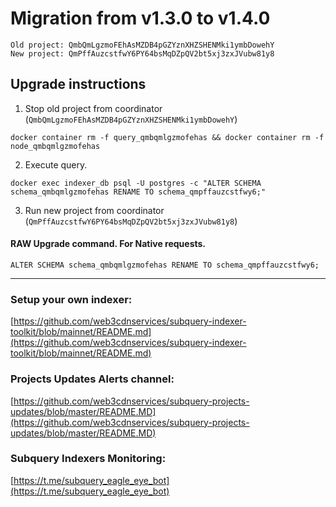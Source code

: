 # Migration from v1.3.0 to v1.4.0
```
Old project: QmbQmLgzmoFEhAsMZDB4pGZYznXHZSHENMki1ymbDowehY
New project: QmPffAuzcstfwY6PY64bsMqDZpQV2bt5xj3zxJVubw81y8
```


## Upgrade instructions
 1) Stop old project from coordinator (`QmbQmLgzmoFEhAsMZDB4pGZYznXHZSHENMki1ymbDowehY`)

```
docker container rm -f query_qmbqmlgzmofehas && docker container rm -f node_qmbqmlgzmofehas
```

 2) Execute query.

```
docker exec indexer_db psql -U postgres -c "ALTER SCHEMA schema_qmbqmlgzmofehas RENAME TO schema_qmpffauzcstfwy6;"

```

 3) Run new project from coordinator (`QmPffAuzcstfwY6PY64bsMqDZpQV2bt5xj3zxJVubw81y8`)

#### RAW Upgrade command. For Native requests.
`ALTER SCHEMA schema_qmbqmlgzmofehas RENAME TO schema_qmpffauzcstfwy6;`


___
### Setup your own indexer:

[https://github.com/web3cdnservices/subquery-indexer-toolkit/blob/mainnet/README.md](https://github.com/web3cdnservices/subquery-indexer-toolkit/blob/mainnet/README.md)

### Projects Updates Alerts channel:

[https://github.com/web3cdnservices/subquery-projects-updates/blob/master/README.MD](https://github.com/web3cdnservices/subquery-projects-updates/blob/master/README.MD)

### Subquery Indexers Monitoring:

[https://t.me/subquery_eagle_eye_bot](https://t.me/subquery_eagle_eye_bot)
